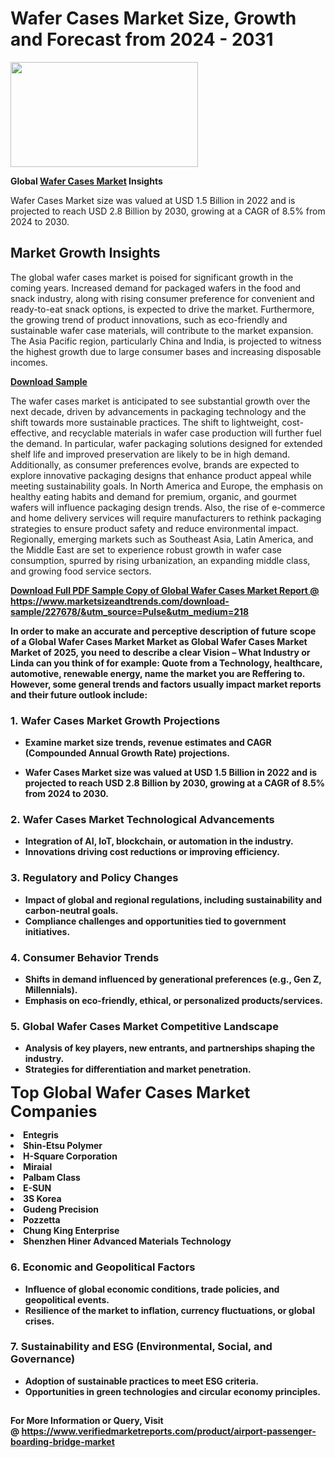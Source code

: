 <H1>Wafer Cases Market Size, Growth and Forecast from 2024 - 2031</H1><img class="aligncenter size-medium wp-image-584254" src="https://thirdeyenews.in/wp-content/uploads/2024/09/Global-Market-Research-300x168.jpeg" alt="" width="300" height="168" /><p><strong>Global&nbsp;<a href="https://www.marketsizeandtrends.com/download-sample/227678/&amp;utm_source=Pulse&amp;utm_medium=218">Wafer Cases Market</a> Insights</strong></p><p>Wafer Cases Market size was valued at USD 1.5 Billion in 2022 and is projected to reach USD 2.8 Billion by 2030, growing at a CAGR of 8.5% from 2024 to 2030.</p><p><h2>Market Growth Insights</h2> <p>The global wafer cases market is poised for significant growth in the coming years. Increased demand for packaged wafers in the food and snack industry, along with rising consumer preference for convenient and ready-to-eat snack options, is expected to drive the market. Furthermore, the growing trend of product innovations, such as eco-friendly and sustainable wafer case materials, will contribute to the market expansion. The Asia Pacific region, particularly China and India, is projected to witness the highest growth due to large consumer bases and increasing disposable incomes.</p> <p><strong><a href="#">Download Sample</a></strong></p> <p>The wafer cases market is anticipated to see substantial growth over the next decade, driven by advancements in packaging technology and the shift towards more sustainable practices. The shift to lightweight, cost-effective, and recyclable materials in wafer case production will further fuel the demand. In particular, wafer packaging solutions designed for extended shelf life and improved preservation are likely to be in high demand. Additionally, as consumer preferences evolve, brands are expected to explore innovative packaging designs that enhance product appeal while meeting sustainability goals. In North America and Europe, the emphasis on healthy eating habits and demand for premium, organic, and gourmet wafers will influence packaging design trends. Also, the rise of e-commerce and home delivery services will require manufacturers to rethink packaging strategies to ensure product safety and reduce environmental impact. Regionally, emerging markets such as Southeast Asia, Latin America, and the Middle East are set to experience robust growth in wafer case consumption, spurred by rising urbanization, an expanding middle class, and growing food service sectors.</p> <p><strong><a href="#"></p><p><span class=""><strong>Download Full PDF Sample Copy of Global Wafer Cases Market Report</strong> @ <a href="https://www.marketsizeandtrends.com/download-sample/227678/&amp;utm_source=Pulse&amp;utm_medium=218" target="_blank">https://www.marketsizeandtrends.com/download-sample/227678/&amp;utm_source=Pulse&amp;utm_medium=218</a></span></p><p>In order to make an accurate and perceptive description of future scope of a Global&nbsp;Wafer Cases Market Market as Global&nbsp;Wafer Cases Market Market of 2025, you need to describe a clear Vision &ndash; What Industry or Linda can you think of for example: Quote from a Technology, healthcare, automotive, renewable energy, name the market you are Reffering to. However, some general trends and factors usually impact market reports and their future outlook include:</p><h3>1.&nbsp;<strong>Wafer Cases Market Growth Projections</strong></h3><ul><li>Examine market size trends, revenue estimates and CAGR (Compounded Annual Growth Rate) projections.</li><li><p>Wafer Cases Market size was valued at USD 1.5 Billion in 2022 and is projected to reach USD 2.8 Billion by 2030, growing at a CAGR of 8.5% from 2024 to 2030.</p></li></ul><h3>2.&nbsp;<strong>Wafer Cases Market Technological Advancements</strong></h3><ul><li>Integration of AI, IoT, blockchain, or automation in the industry.</li><li>Innovations driving cost reductions or improving efficiency.</li></ul><h3>3.&nbsp;<strong>Regulatory and Policy Changes</strong></h3><ul><li>Impact of global and regional regulations, including sustainability and carbon-neutral goals.</li><li>Compliance challenges and opportunities tied to government initiatives.</li></ul><h3>4.&nbsp;<strong>Consumer Behavior Trends</strong></h3><ul><li>Shifts in demand influenced by generational preferences (e.g., Gen Z, Millennials).</li><li>Emphasis on eco-friendly, ethical, or personalized products/services.</li></ul><h3>5.&nbsp;<strong>Global Wafer Cases Market Competitive Landscape</strong></h3><ul><li>Analysis of key players, new entrants, and partnerships shaping the industry.</li><li>Strategies for differentiation and market penetration.</li></ul><p data-pm-slice="1 1 []"><span style="color: inherit; font-family: inherit; font-size: 25px;">Top Global Wafer Cases Market Companies</span></p><div class="" data-test-id=""><p><li>Entegris</li><li> Shin-Etsu Polymer</li><li> H-Square Corporation</li><li> Miraial</li><li> Palbam Class</li><li> E-SUN</li><li> 3S Korea</li><li> Gudeng Precision</li><li> Pozzetta</li><li> Chung King Enterprise</li><li> Shenzhen Hiner Advanced Materials Technology</li></p></div><h3>6.&nbsp;<strong>Economic and Geopolitical Factors</strong></h3><ul><li>Influence of global economic conditions, trade policies, and geopolitical events.</li><li>Resilience of the market to inflation, currency fluctuations, or global crises.</li></ul><h3>7.&nbsp;<strong>Sustainability and ESG (Environmental, Social, and Governance)</strong></h3><ul><li>Adoption of sustainable practices to meet ESG criteria.</li><li>Opportunities in green technologies and circular economy principles.</li></ul><h2><strong style="font-size: 14px;">For More Information or Query, Visit @&nbsp;</strong><a style="background-color: #ffffff; font-size: 14px;" href="https://www.marketsizeandtrends.com/report/wafer-cases-market/" target="_blank">https://www.verifiedmarketreports.com/product/airport-passenger-boarding-bridge-market</a></h2>

